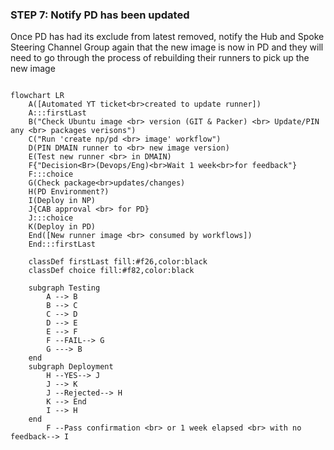 ### STEP 7: Notify PD has been updated

Once PD has had its exclude from latest removed, notify the Hub and Spoke Steering Channel Group again that the new image is now in PD and they will need to go through the process of rebuilding their runners to pick up the new image

```mermaid

flowchart LR
    A([Automated YT ticket<br>created to update runner])
    A:::firstLast
    B("Check Ubuntu image <br> version (GIT & Packer) <br> Update/PIN any <br> packages verisons")
    C("Run 'create np/pd <br> image' workflow")
    D(PIN DMAIN runner to <br> new image version)
    E(Test new runner <br> in DMAIN)
    F{"Decision<Br>(Devops/Eng)<br>Wait 1 week<br>for feedback"}
    F:::choice
    G(Check package<br>updates/changes)
    H(PD Environment?)
    I(Deploy in NP)
    J{CAB approval <br> for PD}
    J:::choice
    K(Deploy in PD)
    End([New runner image <br> consumed by workflows])
    End:::firstLast

    classDef firstLast fill:#f26,color:black
    classDef choice fill:#f82,color:black

    subgraph Testing
        A --> B
        B --> C
        C --> D
        D --> E
        E --> F
        F --FAIL--> G
        G ---> B
    end
    subgraph Deployment
        H --YES--> J
        J --> K
        J --Rejected--> H
        K --> End
        I --> H
    end
        F --Pass confirmation <br> or 1 week elapsed <br> with no feedback--> I

```
